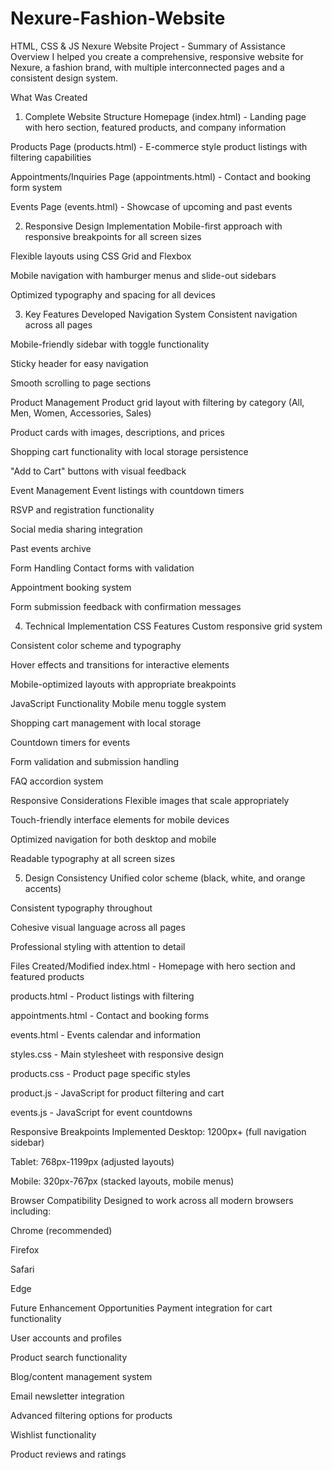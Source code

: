 # Nexure-Fashion-Website
HTML, CSS &amp; JS
Nexure Website Project - Summary of Assistance
Overview
I helped you create a comprehensive, responsive website for Nexure, a fashion brand, with multiple interconnected pages and a consistent design system.

What Was Created
1. Complete Website Structure
Homepage (index.html) - Landing page with hero section, featured products, and company information

Products Page (products.html) - E-commerce style product listings with filtering capabilities

Appointments/Inquiries Page (appointments.html) - Contact and booking form system

Events Page (events.html) - Showcase of upcoming and past events

2. Responsive Design Implementation
Mobile-first approach with responsive breakpoints for all screen sizes

Flexible layouts using CSS Grid and Flexbox

Mobile navigation with hamburger menus and slide-out sidebars

Optimized typography and spacing for all devices

3. Key Features Developed
Navigation System
Consistent navigation across all pages

Mobile-friendly sidebar with toggle functionality

Sticky header for easy navigation

Smooth scrolling to page sections

Product Management
Product grid layout with filtering by category (All, Men, Women, Accessories, Sales)

Product cards with images, descriptions, and prices

Shopping cart functionality with local storage persistence

"Add to Cart" buttons with visual feedback

Event Management
Event listings with countdown timers

RSVP and registration functionality

Social media sharing integration

Past events archive

Form Handling
Contact forms with validation

Appointment booking system

Form submission feedback with confirmation messages

4. Technical Implementation
CSS Features
Custom responsive grid system

Consistent color scheme and typography

Hover effects and transitions for interactive elements

Mobile-optimized layouts with appropriate breakpoints

JavaScript Functionality
Mobile menu toggle system

Shopping cart management with local storage

Countdown timers for events

Form validation and submission handling

FAQ accordion system

Responsive Considerations
Flexible images that scale appropriately

Touch-friendly interface elements for mobile devices

Optimized navigation for both desktop and mobile

Readable typography at all screen sizes

5. Design Consistency
Unified color scheme (black, white, and orange accents)

Consistent typography throughout

Cohesive visual language across all pages

Professional styling with attention to detail

Files Created/Modified
index.html - Homepage with hero section and featured products

products.html - Product listings with filtering

appointments.html - Contact and booking forms

events.html - Events calendar and information

styles.css - Main stylesheet with responsive design

products.css - Product page specific styles

product.js - JavaScript for product filtering and cart

events.js - JavaScript for event countdowns

Responsive Breakpoints Implemented
Desktop: 1200px+ (full navigation sidebar)

Tablet: 768px-1199px (adjusted layouts)

Mobile: 320px-767px (stacked layouts, mobile menus)

Browser Compatibility
Designed to work across all modern browsers including:

Chrome (recommended)

Firefox

Safari

Edge

Future Enhancement Opportunities
Payment integration for cart functionality

User accounts and profiles

Product search functionality

Blog/content management system

Email newsletter integration

Advanced filtering options for products

Wishlist functionality

Product reviews and ratings
